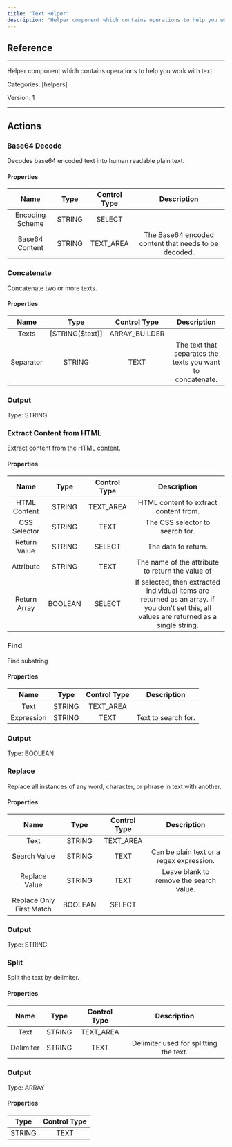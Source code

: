 ```yaml
---
title: "Text Helper"
description: "Helper component which contains operations to help you work with text."
---
```

## Reference
<hr />

Helper component which contains operations to help you work with text.


Categories: [helpers]


Version: 1

<hr />






## Actions


### Base64 Decode
Decodes base64 encoded text into human readable plain text.

#### Properties

|      Name      |     Type     |     Control Type     |     Description     |
|:--------------:|:------------:|:--------------------:|:-------------------:|
| Encoding Scheme | STRING | SELECT  |  |
| Base64 Content | STRING | TEXT_AREA  |  The Base64 encoded content that needs to be decoded.  |




### Concatenate
Concatenate two or more texts.

#### Properties

|      Name      |     Type     |     Control Type     |     Description     |
|:--------------:|:------------:|:--------------------:|:-------------------:|
| Texts | [STRING\($text)] | ARRAY_BUILDER  |  |
| Separator | STRING | TEXT  |  The text that separates the texts you want to concatenate.  |


### Output



Type: STRING







### Extract Content from HTML
Extract content from the HTML content.

#### Properties

|      Name      |     Type     |     Control Type     |     Description     |
|:--------------:|:------------:|:--------------------:|:-------------------:|
| HTML Content | STRING | TEXT_AREA  |  HTML content to extract content from.  |
| CSS Selector | STRING | TEXT  |  The CSS selector to search for.  |
| Return Value | STRING | SELECT  |  The data to return.  |
| Attribute | STRING | TEXT  |  The name of the attribute to return the value of  |
| Return Array | BOOLEAN | SELECT  |  If selected, then extracted individual items are returned as an array. If you don't set this, all values are returned as a single string.  |




### Find
Find substring

#### Properties

|      Name      |     Type     |     Control Type     |     Description     |
|:--------------:|:------------:|:--------------------:|:-------------------:|
| Text | STRING | TEXT_AREA  |  |
| Expression | STRING | TEXT  |  Text to search for.  |


### Output



Type: BOOLEAN







### Replace
Replace all instances of any word, character, or phrase in text with another.

#### Properties

|      Name      |     Type     |     Control Type     |     Description     |
|:--------------:|:------------:|:--------------------:|:-------------------:|
| Text | STRING | TEXT_AREA  |  |
| Search Value | STRING | TEXT  |  Can be plain text or a regex expression.  |
| Replace Value | STRING | TEXT  |  Leave blank to remove the search value.  |
| Replace Only First Match | BOOLEAN | SELECT  |  |


### Output



Type: STRING







### Split
Split the text by delimiter.

#### Properties

|      Name      |     Type     |     Control Type     |     Description     |
|:--------------:|:------------:|:--------------------:|:-------------------:|
| Text | STRING | TEXT_AREA  |  |
| Delimiter | STRING | TEXT  |  Delimiter used for splitting the text.  |


### Output



Type: ARRAY


#### Properties

|     Type     |     Control Type     |
|:------------:|:--------------------:|
| STRING | TEXT  |







